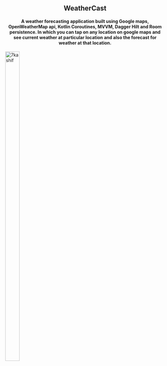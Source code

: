 <h2 align="center">WeatherCast</h2>
<h4 align="center">A weather forecasting application built using Google maps, OpenWeatherMap api, Kotlin Coroutines,
    MVVM, Dagger Hilt and Room persistence. In which you can tap on any location on google maps and see current weather
    at particular location and also the forecast for weather at that location.
</h4>

<img align="center"
    src="https://user-images.githubusercontent.com/59311205/155548216-42f0eca4-5a74-4b16-90db-d1954a913739.png"
    alt="7kashif" width="30%" height="50%">

